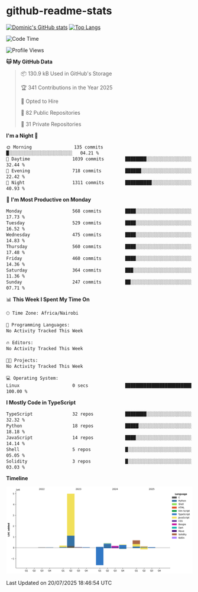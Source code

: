 # github-readme-stats
[![Dominic's GitHub stats](https://github-readme-stats.vercel.app/api?username=Domengo&show_icons=true)](https://github.com/anuraghazra/github-readme-stats)
[![Top Langs](https://github-readme-stats.vercel.app/api/top-langs/?username=Domengo&show_icons=true)](https://github.com/Domengo/github-readme-stats)

<!--START_SECTION:waka-->
![Code Time](http://img.shields.io/badge/Code%20Time-1%2C117%20hrs%2059%20mins-blue)

![Profile Views](http://img.shields.io/badge/Profile%20Views-0-blue)

**🐱 My GitHub Data** 

> 📦 130.9 kB Used in GitHub's Storage 
 > 
> 🏆 341 Contributions in the Year 2025
 > 
> 💼 Opted to Hire
 > 
> 📜 82 Public Repositories 
 > 
> 🔑 31 Private Repositories 
 > 
**I'm a Night 🦉** 

```text
🌞 Morning                135 commits         █░░░░░░░░░░░░░░░░░░░░░░░░   04.21 % 
🌆 Daytime                1039 commits        ████████░░░░░░░░░░░░░░░░░   32.44 % 
🌃 Evening                718 commits         ██████░░░░░░░░░░░░░░░░░░░   22.42 % 
🌙 Night                  1311 commits        ██████████░░░░░░░░░░░░░░░   40.93 % 
```
📅 **I'm Most Productive on Monday** 

```text
Monday                   568 commits         ████░░░░░░░░░░░░░░░░░░░░░   17.73 % 
Tuesday                  529 commits         ████░░░░░░░░░░░░░░░░░░░░░   16.52 % 
Wednesday                475 commits         ████░░░░░░░░░░░░░░░░░░░░░   14.83 % 
Thursday                 560 commits         ████░░░░░░░░░░░░░░░░░░░░░   17.48 % 
Friday                   460 commits         ████░░░░░░░░░░░░░░░░░░░░░   14.36 % 
Saturday                 364 commits         ███░░░░░░░░░░░░░░░░░░░░░░   11.36 % 
Sunday                   247 commits         ██░░░░░░░░░░░░░░░░░░░░░░░   07.71 % 
```


📊 **This Week I Spent My Time On** 

```text
🕑︎ Time Zone: Africa/Nairobi

💬 Programming Languages: 
No Activity Tracked This Week

🔥 Editors: 
No Activity Tracked This Week

🐱‍💻 Projects: 
No Activity Tracked This Week

💻 Operating System: 
Linux                    0 secs              █████████████████████████   100.00 % 
```

**I Mostly Code in TypeScript** 

```text
TypeScript               32 repos            ████████░░░░░░░░░░░░░░░░░   32.32 % 
Python                   18 repos            █████░░░░░░░░░░░░░░░░░░░░   18.18 % 
JavaScript               14 repos            ████░░░░░░░░░░░░░░░░░░░░░   14.14 % 
Shell                    5 repos             █░░░░░░░░░░░░░░░░░░░░░░░░   05.05 % 
Solidity                 3 repos             █░░░░░░░░░░░░░░░░░░░░░░░░   03.03 % 
```



**Timeline**

![Lines of Code chart](https://raw.githubusercontent.com/Domengo/Domengo/main/assets/bar_graph.png)


 Last Updated on 20/07/2025 18:46:54 UTC
<!--END_SECTION:waka-->


